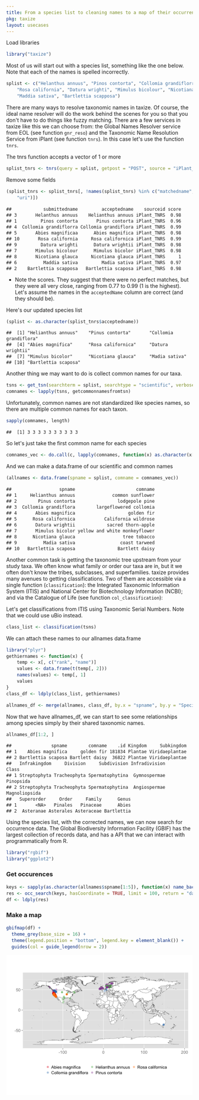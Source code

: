 ```yaml
---
title: From a species list to cleaning names to a map of their occurrences
pkg: taxize
layout: usecases
---
```






Load libraries


```r
library("taxize")
```


Most of us will start out with a species list, something like the one below. Note that each of the names is spelled incorrectly.


```r
splist <- c("Helanthus annuus", "Pinos contorta", "Collomia grandiflorra", "Abies magnificaa",
    "Rosa california", "Datura wrighti", "Mimulus bicolour", "Nicotiana glauca",
    "Maddia sativa", "Bartlettia scapposa")
```


There are many ways to resolve taxonomic names in taxize. Of course, the ideal name resolver will do the work behind the scenes for you so that you don't have to do things like fuzzy matching. There are a few services in taxize like this we can choose from: the Global Names Resolver service from EOL (see function `gnr_reso`) and the Taxonomic Name Resolution Service from iPlant (see function `tnrs`). In this case let's use the function `tnrs`.

The tnrs function accepts a vector of 1 or more


```r
splist_tnrs <- tnrs(query = splist, getpost = "POST", source = "iPlant_TNRS")
```


Remove some fields


```r
(splist_tnrs <- splist_tnrs[, !names(splist_tnrs) %in% c("matchedname", "annotations",
    "uri")])
```

```
##            submittedname         acceptedname    sourceid score
## 3       Helanthus annuus    Helianthus annuus iPlant_TNRS  0.98
## 1         Pinos contorta       Pinus contorta iPlant_TNRS  0.96
## 4  Collomia grandiflorra Collomia grandiflora iPlant_TNRS  0.99
## 5       Abies magnificaa      Abies magnifica iPlant_TNRS  0.98
## 10       Rosa california     Rosa californica iPlant_TNRS  0.99
## 9         Datura wrighti      Datura wrightii iPlant_TNRS  0.98
## 7       Mimulus bicolour      Mimulus bicolor iPlant_TNRS  0.98
## 8       Nicotiana glauca     Nicotiana glauca iPlant_TNRS     1
## 6          Maddia sativa         Madia sativa iPlant_TNRS  0.97
## 2    Bartlettia scapposa   Bartlettia scaposa iPlant_TNRS  0.98
```



* Note the scores. They suggest that there were no perfect matches, but they were all very close, ranging from 0.77 to 0.99 (1 is the highest). Let's assume the names in the `acceptedName` column are correct (and they should be).

Here's our updated species list


```r
(splist <- as.character(splist_tnrs$acceptedname))
```

```
##  [1] "Helianthus annuus"    "Pinus contorta"       "Collomia grandiflora"
##  [4] "Abies magnifica"      "Rosa californica"     "Datura wrightii"
##  [7] "Mimulus bicolor"      "Nicotiana glauca"     "Madia sativa"
## [10] "Bartlettia scaposa"
```


Another thing we may want to do is collect common names for our taxa.


```r
tsns <- get_tsn(searchterm = splist, searchtype = "scientific", verbose = FALSE)
comnames <- lapply(tsns, getcommonnamesfromtsn)
```


Unfortunately, common names are not standardized like species names, so there are multiple common names for each taxon.


```r
sapply(comnames, length)
```

```
##  [1] 3 3 3 3 3 3 3 3 3 3
```


So let's just take the first common name for each species


```r
comnames_vec <- do.call(c, lapply(comnames, function(x) as.character(x[1, "comname"])))
```


And we can make a data.frame of our scientific and common names


```r
(allnames <- data.frame(spname = splist, comname = comnames_vec))
```

```
##                  spname                       comname
## 1     Helianthus annuus              common sunflower
## 2        Pinus contorta                lodgepole pine
## 3  Collomia grandiflora        largeflowered collomia
## 4       Abies magnifica                    golden fir
## 5      Rosa californica           California wildrose
## 6       Datura wrightii            sacred thorn-apple
## 7       Mimulus bicolor yellow and white monkeyflower
## 8      Nicotiana glauca                  tree tobacco
## 9          Madia sativa                 coast tarweed
## 10   Bartlettia scaposa                Bartlett daisy
```


Another common task is getting the taxonomic tree upstream from your study taxa. We often know what family or order our taxa are in, but it we often don't know the tribes, subclasses, and superfamilies. taxize provides many avenues to getting classifications. Two of them are accessible via a single function (`classification`): the Integrated Taxonomic Information System (ITIS) and National Center for Biotechnology Information (NCBI); and via the Catalogue of Life (see function `col_classification`):

Let's get classifications from ITIS using Taxonomic Serial Numbers. Note that we could use uBio instead.


```r
class_list <- classification(tsns)
```


We can attach these names to our allnames data.frame


```r
library("plyr")
gethiernames <- function(x) {
    temp <- x[, c("rank", "name")]
    values <- data.frame(t(temp[, 2]))
    names(values) <- temp[, 1]
    values
}
class_df <- ldply(class_list, gethiernames)
```



```r
allnames_df <- merge(allnames, class_df, by.x = "spname", by.y = "Species")
```


Now that we have allnames_df, we can start to see some relationships among species simply by their shared taxonomic names.


```r
allnames_df[1:2, ]
```

```
##               spname        comname    .id Kingdom     Subkingdom
## 1    Abies magnifica     golden fir 181834 Plantae Viridaeplantae
## 2 Bartlettia scaposa Bartlett daisy  36822 Plantae Viridaeplantae
##   Infrakingdom     Division     Subdivision Infradivision         Class
## 1 Streptophyta Tracheophyta Spermatophytina  Gymnospermae     Pinopsida
## 2 Streptophyta Tracheophyta Spermatophytina  Angiospermae Magnoliopsida
##   Superorder     Order     Family      Genus
## 1       <NA>   Pinales   Pinaceae      Abies
## 2  Asteranae Asterales Asteraceae Bartlettia
```


Using the species list, with the corrected names, we can now search for occurrence data. The Global Biodiversity Information Facility (GBIF) has the largest collection of records data, and has a  API that we can interact with programmatically from R.


```r
library("rgbif")
library("ggplot2")
```


### Get occurences


```r
keys <- sapply(as.character(allnames$spname[1:5]), function(x) name_backbone(x)$speciesKey)
res <- occ_search(keys, hasCoordinate = TRUE, limit = 100, return = "data")
df <- ldply(res)
```


### Make a map


```r
gbifmap(df) +
  theme_grey(base_size = 16) +
  theme(legend.position = "bottom", legend.key = element_blank()) +
  guides(col = guide_legend(nrow = 2))
```

![plot of chunk unnamed-chunk-16](../assets/usecases-images/unnamed-chunk-16.png)
